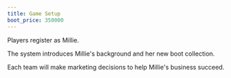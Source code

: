 ```yaml
---
title: Game Setup
boot_price: 350000
---
```


Players register as Millie.

The system introduces Millie's background and her new boot collection.

Each team will make marketing decisions to help Millie's business succeed.
